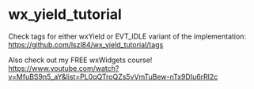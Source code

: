 # wx_yield_tutorial

Check tags for either wxYield or EVT_IDLE variant of the implementation:
https://github.com/lszl84/wx_yield_tutorial/tags

Also check out my FREE wxWidgets course!
https://www.youtube.com/watch?v=MfuBS9n5_aY&list=PL0qQTroQZs5vVmTuBew-nTx9DIu6rRl2c